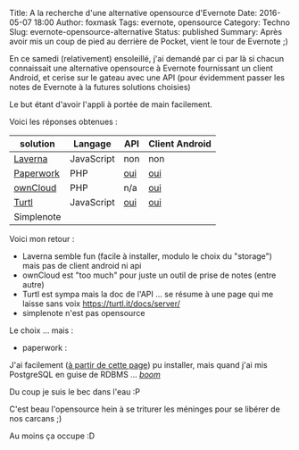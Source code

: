 Title: A la recherche d'une alternative opensource d'Evernote
Date: 2016-05-07 18:00
Author: foxmask
Tags: evernote, opensource
Category: Techno
Slug: evernote-opensource-alternative
Status: published
Summary: Après avoir mis un coup de pied au derrière de Pocket, vient le tour de Evernote ;)

En ce samedi (relativement) ensoleillé, j'ai demandé par ci par là si chacun connaissait une alternative opensource
 à Evernote fournissant un client Android, et cerise sur le gateau avec une API 
 (pour évidemment passer les notes de Evernote à la futures solutions choisies)

Le but étant d'avoir l'appli à portée de main facilement.

Voici les réponses obtenues :

| solution | Langage | API | Client Android |
| ------------- |---------|-----|----------------| 
| [Laverna](https://github.com/Laverna/laverna) | JavaScript | non | non |
| [Paperwork](https://github.com/twostairs/paperwork) | PHP | [oui](https://laverna.cc/index.html) | [oui](https://github.com/theSoenke/Paperwork-Android) |
| [ownCloud](https://owncloud.org/) | PHP | n/a | [oui](https://play.google.com/store/apps/details?id=com.owncloud.android) |
| [Turtl](https://github.com/turtl/js) | JavaScript | [oui](https://github.com/turtl/api) | [oui](https://play.google.com/store/apps/details?id=com.lyonbros.turtl) |
| Simplenote | | | | 

Voici mon retour :

* Laverna semble fun (facile à installer, modulo le choix du "storage") mais pas de client android ni api
* ownCloud est "too much" pour juste un outil de prise de notes (entre autre)
* Turtl est sympa mais la doc de l'API ... se résume à une page qui me laisse sans voix https://turtl.it/docs/server/
* simplenote n'est pas opensource

Le choix ... mais : 

 * paperwork : 
 
J'ai facilement ([à partir de cette page](https://github.com/twostairs/paperwork/wiki/Installing-Paperwork-on-Debian-7)) pu installer, mais quand j'ai mis PostgreSQL en guise de RDBMS ... *[boom](https://github.com/twostairs/paperwork/issues/615)*

Du coup je suis le bec dans l'eau :P

C'est beau l'opensource hein à se triturer les méninges pour se libérer de nos carcans ;)

Au moins ça occupe :D

